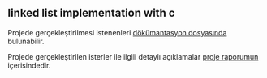 ## linked list implementation with c

Projede gerçekleştirilmesi istenenleri [dökümantasyon dosyasında](https://github.com/MelihYesilyurt/Bagli-Liste-Uygulamasi-ProLab1-Proje3/blob/master/prolab3pdf.pdf) bulunabilir.

Projede gerçekleştirilen isterler ile  ilgili detaylı açıklamalar [proje raporumun](https://github.com/MelihYesilyurt/Bagli-Liste-Uygulamasi-ProLab1-Proje3/blob/master/RAPOR.pdf) içerisindedir.
